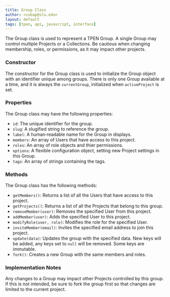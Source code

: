 ```yaml
---
title: Group Class
author: <cubap@slu.edu>
layout: default
tags: [tpen, api, javascript, interface]
---
```


The Group class is used to represent a TPEN Group. A single Group may control multiple Projects or a Collections. Be cautious when changing membership, roles, or permissions, as it may impact other projects.

### Constructor

The constructor for the Group class is used to initialize the Group object with an identifier unique among groups. There is only one Group available at a time, and it is always the `currentGroup`, initialized when `activeProject` is set.

### Properties

The Group class may have the following properties:

* `id`: The unique identifier for the group.
* `slug`: A slugified string to reference the group.
* `label`: A human‑readable name for the Group in displays.
* `members`: An array of Users that have access to this project.
* `roles`: An array of role objects and thier permissions.
* `options`: A flexible configuration object, setting new Project settings in this Group.
* `tags`: An array of strings containing the tags.

### Methods

The Group class has the following methods:

* `getMembers()`: Returns a list of all the Users that have access to this project.
* `getProjects()`: Returns a list of all the Projects that belong to this group.
* `removeMember(user)`: Removes the specified User from this project.
* `addMember(user)`: Adds the specified User to this project.
* `modifyRole(user, role)`: Modifies the role for the specified User.
* `inviteMember(email)`: Invites the specified email address to join this project.
* `update(data)`: Updates the group with the specified data. New keys will be added, any keys set to `null` will be removed. Some keys are immutable.
* `fork()`: Creates a new Group with the same members and roles.

### Implementation Notes

Any changes to a Group may impact other Projects controlled by this group. If this is not
intended, be sure to fork the group first so that changes are limited to the current project.
